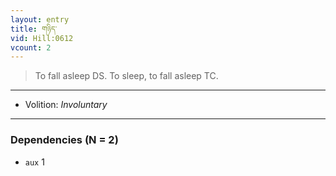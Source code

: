 ```yaml
---
layout: entry
title: གཉིད་
vid: Hill:0612
vcount: 2
---
```

> To fall asleep DS\. To sleep, to fall asleep TC\.

---
* Volition: _Involuntary_

---

### Dependencies (N = 2)
* `aux` 1
